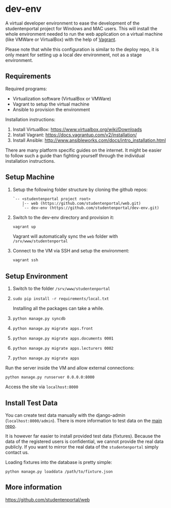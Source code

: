 dev-env
=======

A virtual developer environment to ease the development of the studentenportal project for Windows and MAC users.
This will install the whole environment needed to run the web application on a virtual machine (like VMWare or VirtualBox) with the help of [Vagrant](http://www.vagrantup.com/).

Please note that while this configuration is similar to the deploy repo, it is
only meant for setting up a local dev environment, not as a stage environment.

Requirements
------------

Required programs:
- Virtualization software (VirtualBox or VMWare)
- Vagrant to setup the virtual machine
- Ansible to provision the environment

Installation instructions:

1. Install VirtualBox: https://www.virtualbox.org/wiki/Downloads
2. Install Vagrant: https://docs.vagrantup.com/v2/installation/
3. Install Ansible: http://www.ansibleworks.com/docs/intro_installation.html

There are many platform specific guides on the internet. It might be easier to follow such a guide than fighting yourself through the individual installation instructions.

Setup Machine
-------------

1.  Setup the following folder structure by cloning the github repos:

    ```
    `-- <studentenportal project root>
        |-- web (https://github.com/studentenportal/web.git)
        `-- dev-env (https://github.com/studentenportal/dev-env.git)
    ```
2.  Switch to the dev-env directory and provision it:

    ```bash
    vagrant up
    ```
    Vagrant will automatically sync the `web` folder with `/srv/www/studentenportal`

3.  Connect to the VM via SSH and setup the environment:

    ```bash
    vagrant ssh
    ```

Setup Environment
-----------------

1.  Switch to the folder `/srv/www/studentenportal`
2.  `sudo pip install -r requirements/local.txt`

    Installing all the packages can take a while.
3.  `python manage.py syncdb`
4.  `python manage.py migrate apps.front`
5.  `python manage.py migrate apps.documents 0001`
6.  `python manage.py migrate apps.lecturers 0002`
7.  `python manage.py migrate apps`

Run the server inside the VM and allow external connections:
```
python manage.py runserver 0.0.0.0:8000
```

Access the site via `localhost:8000`

Install Test Data
-----------------
You can create test data manually with the django-admin (`localhost:8000/admin`).
There is more information to test data on the [main repo](https://github.com/studentenportal/web).

It is however far easier to install provided test data (fixtures).
Because the data of the registered users is confidential, we cannot provide the real data publicly. If you want to mirror the real data of the `studentenportal` simply contact us.

Loading fixtures into the database is pretty simple:
```
python manage.py loaddata /path/to/fixture.json
```

More information
----------------
https://github.com/studentenportal/web



